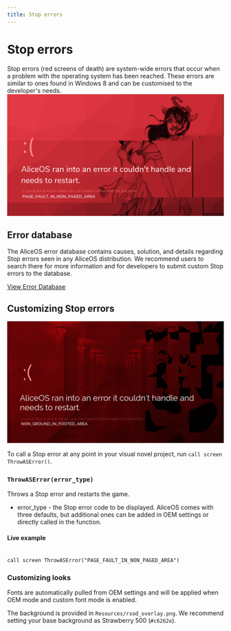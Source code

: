 ```yaml
---
title: Stop errors
---
```

# Stop errors
Stop errors (red screens of death) are system-wide errors that occur when a problem with the operating system has been reached. These errors are similar to ones found in Windows 8 and can be customised to the developer's needs.
![Standard boot screen](../media/img/rsod/default.png)

## Error database
The AliceOS error database contains causes, solution, and details regarding Stop errors seen in any AliceOS distribution. We recommend users to search there for more information and for developers to submit custom Stop errors to the database.

<p><a href = "https://errordb.aliceos.app" class = "p-button--brand p-link--external">View Error Database</a></p>

## Customizing Stop errors
![Standard boot screen](../media/img/rsod/custom.png)

To call a Stop error at any point in your visual novel project, run `call screen ThrowASError()`.

### `ThrowASError(error_type)`
Throws a Stop error and restarts the game.

- error_type - the Stop error code to be displayed. AliceOS comes with three defaults, but additional ones can be added in OEM settings or directly called in the function.

#### Live example
<pre><code class = "prettyprint lang-py">
call screen ThrowASError("PAGE_FAULT_IN_NON_PAGED_AREA")
</code></pre>

### Customizing looks
Fonts are automatically pulled from OEM settings and will be applied when OEM mode and custom font mode is enabled.

The background is provided in `Resources/rsod_overlay.png`. We recommend setting your base background as Strawberry 500 (`#c6262e`).